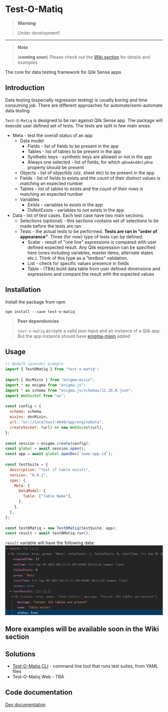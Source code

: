 # Test-O-Matiq

> **Warning**
>
> Under development!

---

> **Note**
>
> (**coming soon**) Please check out the [Wiki section](https://github.com/Informatiqal/test-o-matiq/wiki) for details and examples

The core for data testing framework for Qlik Sense apps

## Introduction

Data testing (especially regression testing) is usually boring and time consuming job. There are different approaches for automate/semi-automate data testing.

`Test-O-Matiq` is designed to be ran against Qlik Sense app. The package will execute user defined set of tests. The tests are split in few main areas:

- Meta - test the overall status of an app
    - Data model
        - Fields - list of fields to be present in the app
        - Tables - list of tables to be present in the app
        - Synthetic keys - synthetic keys are allowed or not in the app
        - Always one selected - list of fields, for which `qOneAndOnlyOne` property should be present
    - Objects - list of objectIds (viz, sheet etc) to be present in the app
    - Fields - list of fields to exists and the count of their distinct values is matching an expected number
    - Tables - list of tables to exists and the count of their rows is matching an expected number
    - Variables
        - Exists - variables to exists in the app
        - DoNotExists - variables to not exists in the app
- Data - list of test cases. Each test case have two main sections:
    - Selections (optional) - this sections contains set of selections to be made before the tests are ran
    - Tests - the actual tests to be performed. **Tests are ran in "order of appearance"**. Three (for now) type of tests can be defined:
        - Scalar - result of "one line" expressions is compared with user defined expected result. Any Qlik expression can be specified here (ones including variables, master items, alternate states etc.). Think of this type as a "textbox" validation.
        - List - check for specific values presence in fields
        - Table - (TBA) build data table from user defined dimensions and expressions and compare the result with the expected values

## Installation

Install the package from npm

```shell
npm install --save test-o-matiq
```

> **Peer dependencies**
>
> `test-o-matiq` accepts a valid json input and an instance of a Qlik app. But the app instance should have [enigma-mixin](https://github.com/countnazgul/enigma-mixin) added

## Usage

```javascript
// NodeJS (pseudo) example
import { TestOMatiq } from "test-o-matiq";

import { docMixin } from "enigma-mixin";
import * as enigma from "enigma.js";
import * as schema from "enigma.js/schemas/12.20.0.json";
import WebSocket from "ws";

const config = {
  schema: schema,
  mixins: docMixin,
  url: "ws://localhost:4848/app/engineData",
  createSocket: (url) => new WebSocket(url),
};

const session = enigma.create(config);
const global = await session.open();
const app = await global.openDoc(`some-app-id`);

const testSuite = {
  description: "Test if table exists",
  version: "0.0.1",
  spec: {
    Meta: {
      DataModel: {
        Table: ["Table Name"],
      },
    },
  },
};

const testOMatiq = new TestOMatiq(testSuite, app);
const result = await testOMatiq.run();
```

`result` variable will have the following data:
![result](./assets//result.png)

## More examples will be available soon in the Wiki section

## Solutions

- [Test-O-Matiq CLI](https://github.com/Informatiqal/test-o-matiq-cli) - command line tool that runs test suites, from YAML files
- Test-O-Matiq Web - TBA

## Code documentation

[Dev documentation](https://informatiqal.github.io/test-o-matiq/classes/TestOMatiq.html)

